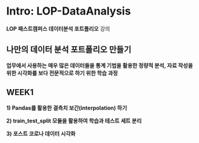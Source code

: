# Intro: LOP-DataAnalysis
**LOP 패스트캠퍼스 데이터분석 포트폴리오** 강의

## 나만의 데이터 분석 포트폴리오 만들기
**업무에서 사용하는 매우 많은 데이터들을 통계 기법을 활용한 정량적 분석, 자료 작성을 위한 시각화를 보다 전문적으로 하기 위한 학습 과정**

## WEEK1 ##
**1) Pandas를 활용한 결측치 보간(interpolation) 하기**

**2) train_test_split 모듈을 활용하여 학습과 테스트 세트 분리**

**3) 포스트 코로나 데이터 시각화**
